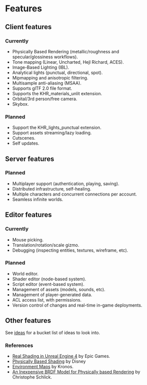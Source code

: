 # Features

## Client features

### Currently

- Physically Based Rendering (metallic/roughness and specular/glossiness workflows).
- Tone mapping (Linear, Uncharted, Hejl Richard, ACES).
- Image-Based Lighting (IBL).
- Analytical lights (punctual, directional, spot).
- Mipmapping and anisotropic filtering.
- Multisample anti-aliasing (MSAA).
- Supports glTF 2.0 file format.
- Supports the KHR_materials_unlit extension.
- Orbital/3rd person/free camera.
- Skybox.

### Planned

- Support the KHR_lights_punctual extension.
- Support assets streaming/lazy loading.
- Cutscenes.
- Self updates.

## Server features

### Planned

- Multiplayer support (authentication, playing, saving).
- Distributed infrastructure, self-healing.
- Multiple characters and concurrent connections per account.
- Seamless infinite worlds.

## Editor features

### Currently

- Mouse picking.
- Translation/rotation/scale gizmo.
- Debugging (inspecting entities, textures, wireframe, etc).

### Planned

- World editor.
- Shader editor (node-based system).
- Script editor (event-based system).
- Management of assets (models, sounds, etc).
- Management of player-generated data.
- ACL access list, with permissions.
- Version control of changes and real-time in-game deployments.

## Other features

See [ideas](docs/ideas.md) for a bucket list of ideas to look into.

### References

- [Real Shading in Unreal Engine 4](http://blog.selfshadow.com/publications/s2013-shading-course/karis/s2013_pbs_epic_notes_v2.pdf) by Epic Games.
- [Physically Based Shading](http://blog.selfshadow.com/publications/s2012-shading-course/burley/s2012_pbs_disney_brdf_notes_v3.pdf) by Disney
- [Environment Maps](https://github.com/KhronosGroup/glTF-WebGL-PBR/#environment-maps) by Kronos.
- [An Inexpensive BRDF Model for Physically based Rendering](https://www.cs.virginia.edu/~jdl/bib/appearance/analytic%20models/schlick94b.pdf) by Christophe Schlick.